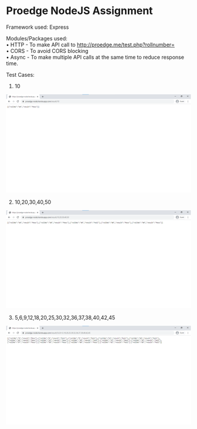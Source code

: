 # Proedge NodeJS Assignment

Framework used: Express

Modules/Packages used: <br>
• HTTP - To make API call to http://proedge.me/test.php?rollnumber=<br>
• CORS - To avoid CORS blocking<br>
• Async - To make multiple API calls at the same time to reduce response time.<br>


Test Cases: 
1. 10 

![](tests/1.png)

2. 10,20,30,40,50

![](tests/2.png)

3. 5,6,9,12,18,20,25,30,32,36,37,38,40,42,45

![](tests/3.png)

